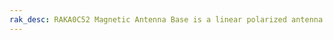 ```yaml
---
rak_desc: RAKA0C52 Magnetic Antenna Base is a linear polarized antenna that operates from 0-6GHz with a good VSWR of ≤ 2.0 and maximum input power of ≥ 2W. It has a coaxial cable attached to its magnetic base with a length of 2 meters. 
---
```


<rk-redirect to="/Product-Categories/Accessories/RAKA0C52/Overview/" />